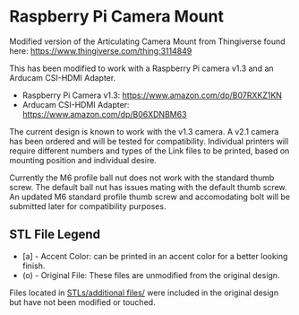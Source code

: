 # Raspberry Pi Camera Mount
Modified version of the Articulating Camera Mount from Thingiverse found here: https://www.thingiverse.com/thing:3114849

This has been modified to work with a Raspberry Pi camera v1.3 and an Arducam CSI-HDMI Adapter.

* Raspberry Pi Camera v1.3: https://www.amazon.com/dp/B07RXKZ1KN
* Arducam CSI-HDMI Adapter: https://www.amazon.com/dp/B06XDNBM63

The current design is known to work with the v1.3 camera.  A v2.1 camera has been ordered and will be
tested for compatibility. Individual printers will require different numbers and types of the Link files
to be printed, based on mounting position and individual desire.

Currently the M6 profile ball nut does not work with the standard thumb screw.  The default ball nut
has issues mating with the default thumb screw.  An updated M6 standard profile thumb screw and
accomodating bolt will be submitted later for compatibility purposes.

## STL File Legend
* [a] - Accent Color: can be printed in an accent color for a better looking finish.
* (o) - Original File: These files are unmodified from the original design.

Files located in [STLs/additional files/](https://github.com/ayerlock/3D-Printing/tree/master/Projects/RPi%20Camera%20Mount/STLs/additional%20files) were included in the original design but have not been modified or touched.
